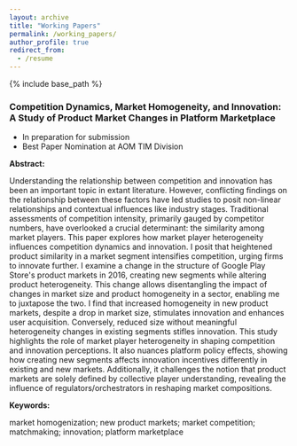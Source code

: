```yaml
---
layout: archive
title: "Working Papers"
permalink: /working_papers/
author_profile: true
redirect_from:
  - /resume
---
```


{% include base_path %}

### Competition Dynamics, Market Homogeneity, and Innovation: A Study of Product Market Changes in Platform Marketplace
  * In preparation for submission
  * Best Paper Nomination at AOM TIM Division

**Abstract:** 

Understanding the relationship between competition and innovation has been an important topic in extant literature. However, conflicting findings on the relationship between these factors have led studies to posit non-linear relationships and contextual influences like industry stages. Traditional assessments of competition intensity, primarily gauged by competitor numbers, have overlooked a crucial determinant: the similarity among market players. This paper explores how market player heterogeneity influences competition dynamics and innovation. I posit that heightened product similarity in a market segment intensifies competition, urging firms to innovate further. I examine a change in the structure of Google Play Store's product markets in 2016, creating new segments while altering product heterogeneity. This change allows disentangling the impact of changes in market size and product homogeneity in a sector, enabling me to juxtapose the two. I find that increased homogeneity in new product markets, despite a drop in market size, stimulates innovation and enhances user acquisition. Conversely, reduced size without meaningful heterogeneity changes in existing segments stifles innovation. This study highlights the role of market player heterogeneity in shaping competition and innovation perceptions. It also nuances platform policy effects, showing how creating new segments affects innovation incentives differently in existing and new markets. Additionally, it challenges the notion that product markets are solely defined by collective player understanding, revealing the influence of regulators/orchestrators in reshaping market compositions. 

**Keywords:**
  
market homogenization; new product markets; market competition; matchmaking; innovation; platform marketplace

